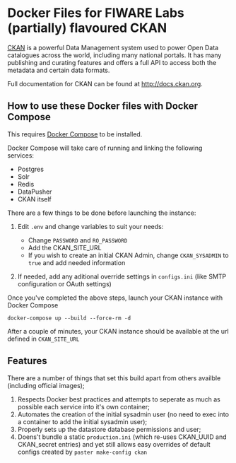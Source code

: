 # Docker Files for FIWARE Labs (partially) flavoured CKAN

[CKAN](https://github.com/ckan/ckan) is a powerful Data Management system used to power Open Data catalogues across the world, including many national
portals. It has many publishing and curating features and offers a full API to access both the metadata and certain data formats.

Full documentation for CKAN can be found at http://docs.ckan.org.

## How to use these Docker files with Docker Compose

This requires [Docker Compose](https://docs.docker.com/compose/) to be installed.

Docker Compose will take care of running and linking the following services:

* Postgres
* Solr
* Redis
* DataPusher
* CKAN itself

There are a few things to be done before launching the instance:

1. Edit `.env` and change variables to suit your needs:
	- Change `PASSWORD` and `RO_PASSWORD`
	- Add the CKAN_SITE_URL
	- If you wish to create an initial CKAN Admin, change `CKAN_SYSADMIN` to `true` and add needed information

2. If needed, add any aditional override settings in `configs.ini` (like SMTP configuration or OAuth settings)

Once you've completed the above steps, launch your CKAN instance with Docker Compose

	docker-compose up --build --force-rm -d

After a couple of minutes, your CKAN instance should be available at the url defined in `CKAN_SITE_URL`

## Features

There are a number of things that set this build apart from others availble (including official images);

1. Respects Docker best practices and attempts to seperate as much as possible each service into it's own container;
2. Automates the creation of the initial sysadmin user (no need to exec into a container to add the initial sysadmin user);
3. Properly sets up the datastore database permissions and user;
4. Doens't bundle a static `production.ini` (which re-uses CKAN_UUID and CKAN_secret entries) and yet still allows easy overrides of default configs created by `paster make-config ckan`